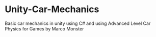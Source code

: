# Unity-Car-Mechanics
Basic car mechanics in unity using C# and using Advanced Level Car Physics for Games by Marco Monster
